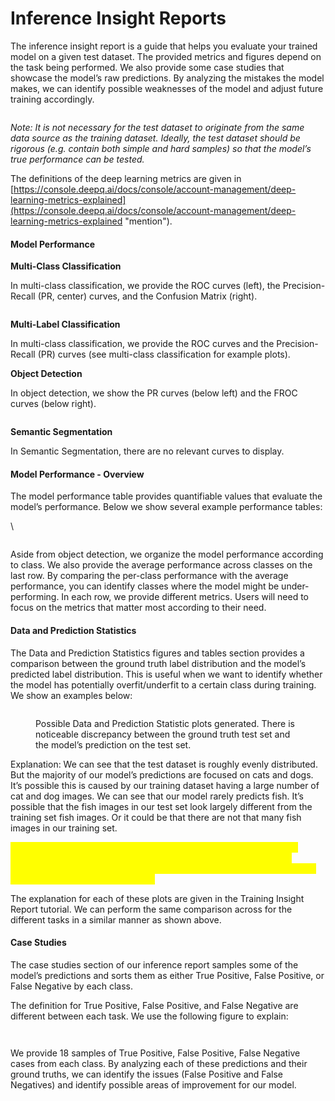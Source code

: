 # Inference Insight Reports

The inference insight report is a guide that helps you evaluate your trained model on a given test dataset. The provided metrics and figures depend on the task being performed. We also provide some case studies that showcase the model’s raw predictions. By analyzing the mistakes the model makes, we can identify possible weaknesses of the model and adjust future training accordingly.

<figure><img src="https://console.deepq.ai/docs/console/.gitbook/assets/con-4-2-2-0.png" alt=""><figcaption></figcaption></figure>

_Note: It is not necessary for the test dataset to originate from the same data source as the training dataset. Ideally, the test dataset should be rigorous (e.g. contain both simple and hard samples) so that the model’s true performance can be tested._

The definitions of the deep learning metrics are given in [https://console.deepq.ai/docs/console/account-management/deep-learning-metrics-explained](https://console.deepq.ai/docs/console/account-management/deep-learning-metrics-explained "mention").

#### Model Performance <a href="#model-performance" id="model-performance"></a>

**Multi-Class Classification**

In multi-class classification, we provide the ROC curves (left), the Precision-Recall (PR, center) curves, and the Confusion Matrix (right).

<figure><img src="https://console.deepq.ai/docs/console/.gitbook/assets/con-4-8-2-1.png" alt=""><figcaption></figcaption></figure>

**Multi-Label Classification**

In multi-class classification, we provide the ROC curves and the Precision-Recall (PR) curves (see multi-class classification for example plots).

**Object Detection**

In object detection, we show the PR curves (below left) and the FROC curves (below right).

<figure><img src="https://console.deepq.ai/docs/console/.gitbook/assets/con-4-8-2-2.png" alt=""><figcaption></figcaption></figure>

**Semantic Segmentation**

In Semantic Segmentation, there are no relevant curves to display.

#### Model Performance - Overview <a href="#model-performance---overview" id="model-performance---overview"></a>

The model performance table provides quantifiable values that evaluate the model’s performance. Below we show several example performance tables:

\\

<figure><img src="https://console.deepq.ai/docs/console/.gitbook/assets/con-4-8-2-3.png" alt=""><figcaption></figcaption></figure>

Aside from object detection, we organize the model performance according to class. We also provide the average performance across classes on the last row. By comparing the per-class performance with the average performance, you can identify classes where the model might be under-performing. In each row, we provide different metrics. Users will need to focus on the metrics that matter most according to their need.

#### Data and Prediction Statistics <a href="#data-and-prediction-statistics" id="data-and-prediction-statistics"></a>

The Data and Prediction Statistics figures and tables section provides a comparison between the ground truth label distribution and the model’s predicted label distribution. This is useful when we want to identify whether the model has potentially overfit/underfit to a certain class during training. We show an examples below:

<figure><img src="https://console.deepq.ai/docs/console/.gitbook/assets/con-4-8-2-4.png" alt=""><figcaption><p>Possible Data and Prediction Statistic plots generated. There is noticeable discrepancy between the ground truth test set and the model’s prediction on the test set.</p></figcaption></figure>

Explanation: We can see that the test dataset is roughly evenly distributed. But the majority of our model’s predictions are focused on cats and dogs. It’s possible this is caused by our training dataset having a large number of cat and dog images. We can see that our model rarely predicts fish. It’s possible that the fish images in our test set look largely different from the training set fish images. Or it could be that there are not that many fish images in our training set.

<mark style="color:yellow;">Note: We cannot use this comparison to conclude that a model is well trained (even in the case where the predicted and ground truth label distributions are equivalent). This comparison can only be used to identify potential overfitting or underfitting.</mark>

The explanation for each of these plots are given in the Training Insight Report tutorial. We can perform the same comparison across for the different tasks in a similar manner as shown above.

#### Case Studies <a href="#case-studies" id="case-studies"></a>

The case studies section of our inference report samples some of the model’s predictions and sorts them as either True Positive, False Positive, or False Negative by each class.

The definition for True Positive, False Positive, and False Negative are different between each task. We use the following figure to explain:

<figure><img src="https://console.deepq.ai/docs/console/.gitbook/assets/con-4-8-2-5.png" alt=""><figcaption></figcaption></figure>

<figure><img src="https://console.deepq.ai/docs/console/.gitbook/assets/con-4-8-2-6.png" alt=""><figcaption></figcaption></figure>

We provide 18 samples of True Positive, False Positive, False Negative cases from each class. By analyzing each of these predictions and their ground truths, we can identify the issues (False Positive and False Negatives) and identify possible areas of improvement for our model.
